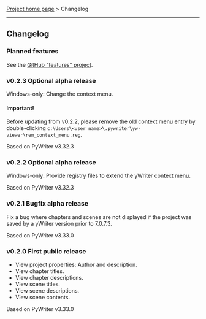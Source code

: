 [Project home page](index) > Changelog

------------------------------------------------------------------------

## Changelog

### Planned features

See the [GitHub "features" project](https://github.com/peter88213/yw-viewer/projects/1).

### v0.2.3 Optional alpha release

Windows-only: Change the context menu.

#### Important!
Before updating from v0.2.2, please remove the old context menu entry by double-clicking  `c:\Users\<user name>\.pywriter\yw-viewer\rem_context_menu.reg`.

Based on PyWriter v3.32.3

### v0.2.2 Optional alpha release

Windows-only: Provide registry files to extend the yWriter context menu.

Based on PyWriter v3.32.3

### v0.2.1 Bugfix alpha release

Fix a bug where chapters and scenes are not displayed if the project was saved by a yWriter version prior to 7.0.7.3. 

Based on PyWriter v3.33.0

### v0.2.0 First public release

- View project properties: Author and description.
- View chapter titles.
- View chapter descriptions.
- View scene titles.
- View scene descriptions.
- View scene contents.

Based on PyWriter v3.33.0

